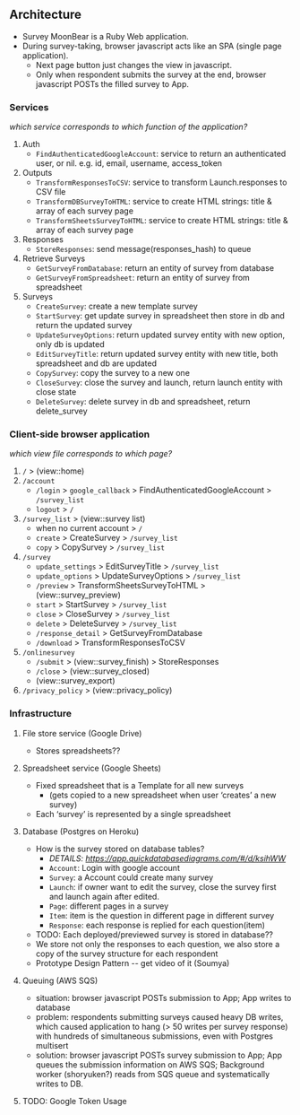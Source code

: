 ## Architecture

- Survey MoonBear is a Ruby Web application.
- During survey-taking, browser javascript acts like an SPA (single page application).
    - Next page button just changes the view in javascript.
    - Only when respondent submits the survey at the end, browser javascript POSTs the filled survey to App.

### Services
*which service corresponds to which function of the application?*
1. Auth
    - `FindAuthenticatedGoogleAccount`: service to return  an authenticated user, or nil. e.g. id, email, username, access_token
2. Outputs
    - `TransformResponsesToCSV`: service to transform Launch.responses to CSV file
    - `TransformDBSurveyToHTML`: service to create HTML strings: title & array of each survey page
    - `TransformSheetsSurveyToHTML`: service to create HTML strings: title & array of each survey page
3. Responses
    - `StoreResponses`: send message(responses_hash) to queue
4. Retrieve Surveys
    - `GetSurveyFromDatabase`: return an entity of survey from database
    - `GetSurveyFromSpreadsheet`: return an entity of survey from spreadsheet
5. Surveys
    - `CreateSurvey`: create a new template survey
    - `StartSurvey`: get update survey in spreadsheet then store in db and return the updated survey
    - `UpdateSurveyOptions`: return updated survey entity with new option, only db is updated
    - `EditSurveyTitle`: return updated survey entity with new title, both spreadsheet and db are updated
    - `CopySurvey`: copy the survey to a new one
    - `CloseSurvey`: close the survey and launch, return launch entity with close state
    - `DeleteSurvey`: delete survey in db and spreadsheet, return delete_survey

### Client-side browser application
*which view file corresponds to which page?*
1. `/` > (view::home)
2. `/account`
    - `/login` > `google_callback` > FindAuthenticatedGoogleAccount > `/survey_list`
    - `logout` > `/`
3. `/survey_list` > (view::survey list)
    - when no current account > `/`
    - `create` > CreateSurvey > `/survey_list`
    - `copy` > CopySurvey > `/survey_list`
4. `/survey` 
    - `update_settings` > EditSurveyTitle > `/survey_list`
    - `update_options` > UpdateSurveyOptions > `/survey_list`
    - `/preview` > TransformSheetsSurveyToHTML > (view::survey_preview)
    - `start` > StartSurvey > `/survey_list`
    - `close` > CloseSurvey > `/survey_list`
    - `delete` > DeleteSurvey > `/survey_list`
    - `/response_detail` > GetSurveyFromDatabase 
    - `/download` > TransformResponsesToCSV
5. `/onlinesurvey`
    - `/submit` > (view::survey_finish) > StoreResponses
    - `/close` > (view::survey_closed)
    - (view::survey_export)
6. `/privacy_policy` > (view::privacy_policy)

### Infrastructure

1. File store service (Google Drive)
    - Stores spreadsheets??

2. Spreadsheet service (Google Sheets)
    - Fixed spreadsheet that is a Template for all new surveys
        - (gets copied to a new spreadsheet when user ‘creates’ a new survey)
    - Each ‘survey’ is represented by a single spreadsheet

3. Database (Postgres on Heroku)
    - How is the survey stored on database tables?
        - *DETAILS: https://app.quickdatabasediagrams.com/#/d/ksihWW*
        - `Account`: Login with google account
        - `Survey`: a Account could create many survey
        - `Launch`: if owner want to edit the survey, close the survey first and launch again after edited. 
        - `Page`: different pages in a survey
        - `Item`: item is the question in different page in different survey
        - `Response`: each response is replied for each question(item) 
    - TODO: Each deployed/previewed survey is stored in database??
    - We store not only the responses to each question, we also store a copy of the survey structure for each respondent
    - Prototype Design Pattern -- get video of it (Soumya)

4. Queuing (AWS SQS)
    - situation: browser javascript POSTs submission to App; App writes to database
    - problem: respondents submitting surveys caused heavy DB writes, which caused application to hang (> 50 writes per survey response) with hundreds of simultaneous submissions, even with Postgres multisert
    - solution: browser javascript POSTs survey submission to App; App queues the submission information on AWS SQS; Background worker (shoryuken?) reads from SQS queue and systematically writes to DB.

5. TODO: Google Token Usage